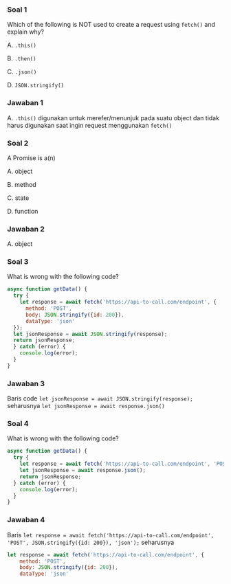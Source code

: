 ### Soal 1
Which of the following is NOT used to create a request using `fetch()` and explain why?

A. `.this()`

B. `.then()`

C. `.json()`

D. `JSON.stringify()`
### Jawaban 1
A. `.this()` digunakan untuk merefer/menunjuk pada suatu object dan tidak harus digunakan saat ingin request menggunakan `fetch()`

### Soal 2
A Promise is a(n)

A. object

B. method

C. state

D. function
### Jawaban 2
A. object

### Soal 3
What is wrong with the following code?
```js
async function getData() {
  try {
    let response = await fetch('https://api-to-call.com/endpoint', { 
      method: 'POST', 
      body: JSON.stringify({id: 200}), 
      dataType: 'json'
  });
  let jsonResponse = await JSON.stringify(response);
  return jsonResponse;
  } catch (error) {
    console.log(error);
  }
}
```
### Jawaban 3
Baris code `let jsonResponse = await JSON.stringify(response);` seharusnya `let jsonResponse = await response.json()` 

### Soal 4
What is wrong with the following code?
```js
async function getData() {
  try {
    let response = await fetch('https://api-to-call.com/endpoint', 'POST', JSON.stringify({id: 200}), 'json');
    let jsonResponse = await response.json();
    return jsonResponse;
  } catch (error) {
    console.log(error);
  }
}
```
### Jawaban 4
Baris `let response = await fetch('https://api-to-call.com/endpoint', 'POST', JSON.stringify({id: 200}), 'json');` seharusnya 
```js
let response = await fetch('https://api-to-call.com/endpoint', { 
    method: 'POST', 
    body: JSON.stringify({id: 200}), 
    dataType: 'json'
```